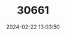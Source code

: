 ---
title: "30661"
category: "Quercus costaricensis"
draft: false
date: 2024-02-22 13:03:50
languages:
  Spanish; Castilian: ["Roble Negro"]
---